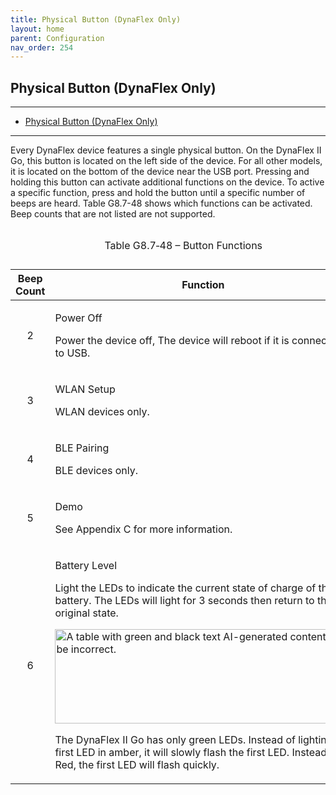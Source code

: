 ```yaml
---
title: Physical Button (DynaFlex Only)
layout: home
parent: Configuration
nav_order: 254
---
```


## Physical Button (DynaFlex Only)

---

- [Physical Button (DynaFlex Only)](#physical-button-dynaflex-only)

---


Every DynaFlex device features a single physical button. On the DynaFlex
II Go, this button is located on the left side of the device. For all
other models, it is located on the bottom of the device near the USB
port. Pressing and holding this button can activate additional functions
on the device. To active a specific function, press and hold the button
until a specific number of beeps are heard. Table G8.7-48 shows which
functions can be activated. Beep counts that are not listed are not
supported.

<table>
<caption><p>Table G8.7‑48 – Button Functions</p></caption>
<colgroup>
<col style="width: 16%" />
<col style="width: 83%" />
</colgroup>
<thead>
<tr>
<th style="text-align: center;">Beep Count</th>
<th style="text-align: center;">Function</th>
</tr>
</thead>
<tbody>
<tr>
<td style="text-align: center;">2</td>
<td><p>Power Off</p>
<p>Power the device off, The device will reboot if it is connected to
USB.</p></td>
</tr>
<tr>
<td style="text-align: center;">3</td>
<td><p>WLAN Setup</p>
<p>WLAN devices only.</p></td>
</tr>
<tr>
<td style="text-align: center;">4</td>
<td><p>BLE Pairing</p>
<p>BLE devices only.</p></td>
</tr>
<tr>
<td style="text-align: center;">5</td>
<td><p>Demo</p>
<p>See Appendix C for more information.</p></td>
</tr>
<tr>
<td style="text-align: center;">6</td>
<td><p>Battery Level</p>
<p>Light the LEDs to indicate the current state of charge of the
battery. The LEDs will light for 3 seconds then return to their original
state.</p>
<p><img
src="C:\Users\andrews\OneDrive - MagTek, Inc\AndrewS\Files to MD\media/media/image20.png"
style="width:4.9375in;height:1.57292in"
alt="A table with green and black text AI-generated content may be incorrect." /></p>
<p>The DynaFlex II Go has only green LEDs. Instead of lighting the first
LED in amber, it will slowly flash the first LED. Instead of Red, the
first LED will flash quickly.</p></td>
</tr>
</tbody>
</table>

###